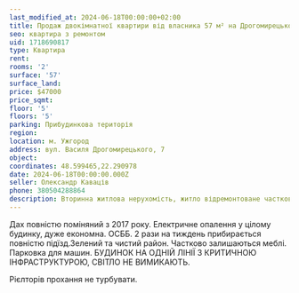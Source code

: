 ```yaml
---
last_modified_at: 2024-06-18T00:00:00+02:00
title: Продаж двокімнатної квартири від власника 57 м² на Дрогомирецького
seo: квартира з ремонтом
uid: 1718690817
type: Квартира
rent:
rooms: '2'
surface: '57'
surface_land:
price: $47000
price_sqmt:
floor: '5'
floors: '5'
parking: Прибудинкова територія
region:
location: м. Ужгород
address: вул. Василя Дрогомирецького, 7
object:
coordinates: 48.599465,22.290978
date: 2024-06-18T00:00:00.000Z
seller: Олександр Каваців
phone: 380504288864
description: Вторинна житлова нерухомість, житло відремонтоване частково з меблями і технікою, придатне і готове для проживання
---
```


Дах повністю поміняний з 2017 року. Електричне опалення у цілому будинку, дуже економна. ОСББ. 2 рази на тиждень прибирається повністю підїзд.Зелений та чистий район. Частково залишаються меблі. Парковка для машин. БУДИНОК НА ОДНІЙ ЛІНІЇ З КРИТИЧНОЮ ІНФРАСТРУКТУРОЮ, СВІТЛО НЕ ВИМИКАЮТЬ.

Рієлторів прохання не турбувати.
